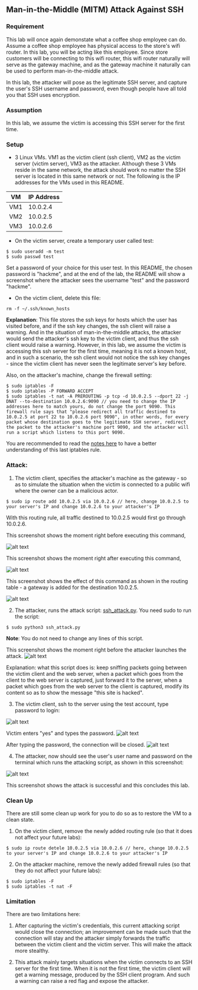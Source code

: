 ## Man-in-the-Middle (MITM) Attack Against SSH

### Requirement

This lab will once again demonstate what a coffee shop employee can do. Assume a coffee shop employee has physical access to the store's wifi router. In this lab, you will be acting like this employee. Since store customers will be connecting to this wifi router, this wifi router naturally will serve as the gateway machine, and as the gateway machine it naturally can be used to perform man-in-the-middle attack.

In this lab, the attacker will pose as the legitimate SSH server, and capture the user's SSH username and password, even though people have all told you that SSH uses encryption.

### Assumption

In this lab, we assume the victim is accessing this SSH server for the first time.

### Setup

- 3 Linux VMs. VM1 as the victim client (ssh client), VM2 as the victim server (victim server), VM3 as the attacker. Although these 3 VMs reside in the same network, the attack should work no matter the SSH server is located in this same network or not. The following is the IP addresses for the VMs used in this README.

| VM  |  IP Address  |
|-----|--------------|
| VM1 |  10.0.2.4    |
| VM2 |  10.0.2.5    |
| VM3 |  10.0.2.6    |

- On the victim server, create a temporary user called test:

```console
$ sudo useradd -m test
$ sudo passwd test
```

Set a password of your choice for this user test. In this README, the chosen password is "hackme", and at the end of the lab, the README will show a screenshot where the attacker sees the username "test" and the password "hackme".

- On the victim client, delete this file:

```console
rm -f ~/.ssh/known_hosts
```

**Explanation**: This file stores the ssh keys for hosts which the user has visited before, and if the ssh key changes, the ssh client will raise a warning. And in the situation of man-in-the-middle attacks, the attacker would send the attacker's ssh key to the victim client, and thus the ssh client would raise a warning. However, in this lab, we assume the victim is accessing this ssh server for the first time, meaning it is not a known host, and in such a scenario, the ssh client would not notice the ssh key changes - since the victim client has never seen the legitimate server's key before.

Also, on the attacker's machine, change the firewall setting:

```console
$ sudo iptables -F
$ sudo iptables -P FORWARD ACCEPT
$ sudo iptables -t nat -A PREROUTING -p tcp -d 10.0.2.5 --dport 22 -j DNAT --to-destination 10.0.2.6:9090 // you need to change the IP addresses here to match yours, do not change the port 9090. This firewall rule says that "please redirect all traffic destined to 10.0.2.5 at port 22 to 10.0.2.6 port 9090", in other words, for every packet whose destination goes to the legitimate SSH server, redirect the packet to the attacker's machine port 9090, and the attacker will run a script which listens to this port 9090.
```

You are recommended to read the [notes here](../../notes/firewall/iptables) to have a better understanding of this last iptables rule.

### Attack: 

1. The victim client, specifies the attacker's machine as the gateway - so as to simulate the situation when the victim is connected to a public wifi where the owner can be a malicious actor.

```console
$ sudo ip route add 10.0.2.5 via 10.0.2.6 // here, change 10.0.2.5 to your server's IP and change 10.0.2.6 to your attacker's IP
```

With this routing rule, all traffic destined to 10.0.2.5 would first go through 10.0.2.6.

This screenshot shows the moment right before executing this command, 

![alt text](lab-mitm-ssh-add-route-before-enter.png "before entering")

This screenshot shows the moment right after executing this command, 

![alt text](lab-mitm-ssh-add-route-after-enter.png "after entering")

This screenshot shows the effect of this command as shown in the routing table - a gateway is added for the destination 10.0.2.5.

![alt text](lab-mitm-ssh-routing-table.png "the routing table")

2. The attacker, runs the attack script: [ssh\_attack.py](ssh_attack.py). You need sudo to run the script:

```console
$ sudo python3 ssh_attack.py
```

**Note**: You do not need to change any lines of this script.

This screenshot shows the moment right before the attacker launches the attack.
![alt text](lab-mitm-ssh-launch-attack.png "launch attack")

Explanation: what this script does is: keep sniffing packets going between the victim client and the web server, when a packet which goes from the client to the web server is captured, just forward it to the server, when a packet which goes from the web server to the client is captured, modify its content so as to show the message "this site is hacked".

3. The victim client, ssh to the server using the test account, type password to login:

![alt text](lab-mitm-ssh-victim-ssh-p1.png "victim ssh connects")

Victim enters "yes" and types the password.
![alt text](lab-mitm-ssh-victim-ssh-p2.png "victim ssh connects")

After typing the password, the connection will be closed.
![alt text](lab-mitm-ssh-victim-ssh-p3.png "victim ssh connects")

4. The attacker, now should see the user's user name and password on the terminal which runs the attacking script, as shown in this screenshot:

![alt text](lab-mitm-ssh-final-success.png "lab is successful!")

This screenshot shows the attack is successful and this concludes this lab.

### Clean Up

There are still some clean up work for you to do so as to restore the VM to a clean state.

1. On the victim client, remove the newly added routing rule (so that it does not affect your future labs):

```console
$ sudo ip route detele 10.0.2.5 via 10.0.2.6 // here, change 10.0.2.5 to your server's IP and change 10.0.2.6 to your attacker's IP
```

2. On the attacker machine, remove the newly added firewall rules (so that they do not affect your future labs):

```console
$ sudo iptables -F
$ sudo iptables -t nat -F
```

### Limitation

There are two limitations here:

1. After capturing the victim's credentials, this current attacking script would close the connection; an improvement can be made such that the connection will stay and the attacker simply forwards the traffic between the victim client and the victim server. This will make the attack more stealthy.

2. This attack mainly targets situations when the victim connects to an SSH server for the first time. When it is not the first time, the victim client will get a warning message, produced by the SSH client program. And such a warning can raise a red flag and expose the attacker.
